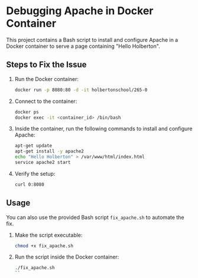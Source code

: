 # Debugging Apache in Docker Container

This project contains a Bash script to install and configure Apache in a Docker container to serve a page containing "Hello Holberton".

## Steps to Fix the Issue

1. Run the Docker container:
    ```bash
    docker run -p 8080:80 -d -it holbertonschool/265-0
    ```

2. Connect to the container:
    ```bash
    docker ps
    docker exec -it <container_id> /bin/bash
    ```

3. Inside the container, run the following commands to install and configure Apache:
    ```bash
    apt-get update
    apt-get install -y apache2
    echo "Hello Holberton" > /var/www/html/index.html
    service apache2 start
    ```

4. Verify the setup:
    ```bash
    curl 0:8080
    ```

## Usage

You can also use the provided Bash script `fix_apache.sh` to automate the fix.

1. Make the script executable:
    ```bash
    chmod +x fix_apache.sh
    ```

2. Run the script inside the Docker container:
    ```bash
    ./fix_apache.sh
    ``
